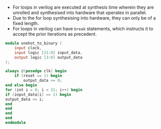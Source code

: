 * For loops in verilog are executed at synthesis time wherein they are unrolled and synthesised into hardware that operates in parallel.
* Due to the for loop synthesising into hardware, they can only be of a fixed length.
* For loops in verilog can have `break` statements, which instructs it to accept the prior iterations as precedent.
```verilog
module onehot_to_binary (
	input clock,
	input logic [31:0] input_data,
	output logic [3:0] output_data
);

always @(posedge clk) begin
	if (reset == 1) begin
		output_data <= 0;
end else begin
for (int i = 0; i < 31; i++) begin
if (input_data[i] == 1) begin
output_data <= i;
end
end
end
end
endmodule
```